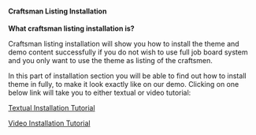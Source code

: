 #### Craftsman Listing Installation

**What craftsman listing installation is?**

Craftsman listing installation will show you how to install the theme and demo content successfully if you do not wish to use full job board system and you only want to use the theme as listing of the craftsmen.

In this part of installation section you will be able to find out how to install theme in fully, to make it look exactly like on our demo. Clicking on one below link will take you to either textual or video tutorial:

[Textual Installation Tutorial](/chapter1/craftsman-listing-installation/textual-listing-installation.md)

[Video Installation Tutorial](/chapter1/video-installation-tutorial.md)



